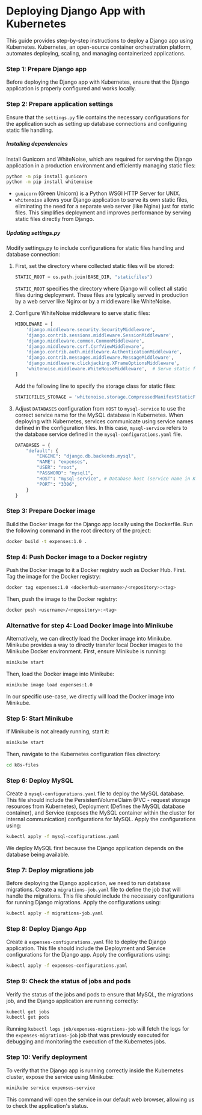 # Deploying Django App with Kubernetes

This guide provides step-by-step instructions to deploy a Django app using Kubernetes. Kubernetes, an open-source container orchestration platform, automates deploying, scaling, and managing containerized applications.

### Step 1: Prepare  Django app
Before deploying the Django app with Kubernetes, ensure that the Django application is properly configured and works locally.

### Step 2: Prepare application settings
Ensure that the `settings.py` file contains the necessary configurations for the application such as setting up database connections and configuring static file handling.

##### Installing dependencies
Install Gunicorn and WhiteNoise, which are required for serving the Django application in a production environment and efficiently managing static files:
```bash
python -m pip install gunicorn
python -m pip install whitenoise
```
* `gunicorn` (Green Unicorn) is a Python WSGI HTTP Server for UNIX.
* `whitenoise` allows your Django application to serve its own static files, eliminating the need for a separate web server (like Nginx) just for static files. This simplifies deployment and improves performance by serving static files directly from Django.

##### Updating settings.py
Modify settings.py to include configurations for static files handling and database connection:

1. First, set the directory where collected static files will be stored:
    ```python
    STATIC_ROOT = os.path.join(BASE_DIR, "staticfiles")
    ```
    `STATIC_ROOT` specifies the directory where Django will collect all static files during deployment. These files are typically served  in production by a web server like Nginx or by a middleware like WhiteNoise.
2. Configure WhiteNoise middleware to serve static files:
    ```python
    MIDDLEWARE = [
        'django.middleware.security.SecurityMiddleware',
        'django.contrib.sessions.middleware.SessionMiddleware',
        'django.middleware.common.CommonMiddleware',
        'django.middleware.csrf.CsrfViewMiddleware',
        'django.contrib.auth.middleware.AuthenticationMiddleware',
        'django.contrib.messages.middleware.MessageMiddleware',
        'django.middleware.clickjacking.XFrameOptionsMiddleware',
        'whitenoise.middleware.WhiteNoiseMiddleware',  # Serve static files
    ]
    ```
    Add the following line to specify the storage class for static files:
    ```python
    STATICFILES_STORAGE = 'whitenoise.storage.CompressedManifestStaticFilesStorage'
    ```
3. Adjust `DATABASES` configuration from `HOST` to `mysql-service` to use the correct service name for the MySQL database in Kubernetes. When deploying with Kubernetes, services communicate using service names defined in the configuration files. In this case, `mysql-service` refers to the database service defined in the `mysql-configurations.yaml` file.

    ```python
    DATABASES = {
        "default": {
            "ENGINE": "django.db.backends.mysql",
            "NAME": "expenses",
            "USER": "root",
            "PASSWORD": "mysql1",
            "HOST": "mysql-service", # Database host (service name in Kubernetes)
            "PORT": "3306",
        }
    }
    ```

### Step 3: Prepare Docker image
Build the Docker image for the Django app locally using the Dockerfile. Run the following command in the root directory of the project:

```bash
docker build -t expenses:1.0 .
```

### Step 4: Push Docker image to a Docker registry
Push the Docker image to it a Docker registry such as Docker Hub. First. Tag the image for the Docker registry:

```bash
docker tag expenses:1.0 <dockerhub-username>/<repository>:<tag>
```

Then, push the image to the Docker registry:

```bash
docker push <username>/<repository>:<tag>
```

### Alternative for step 4: Load Docker image into Minikube
Alternatively, we can directly load the Docker image into Minikube. Minikube provides a way to directly transfer local Docker images to the Minikube Docker environment. First, ensure Minikube is running:

```bash
minikube start
```

Then, load the Docker image into Minikube:

```bash
minikube image load expenses:1.0
```

In our specific use-case, we directly will load the Docker image into Minikube.

### Step 5: Start Minikube
If Minikube is not already running, start it:

```bash
minikube start
```

Then, navigate to the Kubernetes configuration files directory:

```bash
cd k8s-files
```

### Step 6: Deploy MySQL
Create a `mysql-configurations.yaml` file to deploy the MySQL database. This file should include the PersistentVolumeClaim (PVC - request storage resources from Kubernetes), Deployment (Defines the MySQL database container), and Service (exposes the MySQL container within the cluster for internal communication) configurations for MySQL. Apply the configurations using:

```bash
kubectl apply -f mysql-configurations.yaml
```

We deploy MySQL first because the Django application depends on the database being available.

### Step 7: Deploy migrations job
Before deploying the Django application, we need to run database migrations. Create a `migrations-job.yaml` file to define the job that will handle the migrations. This file should include the necessary configurations for running Django migrations. Apply the configurations using:

```bash
kubectl apply -f migrations-job.yaml
```

### Step 8: Deploy Django App
Create a `expenses-configurations.yaml` file to deploy the  Django application. This file should include the Deployment and Service configurations for the Django app. Apply the configurations using:

```bash
kubectl apply -f expenses-configurations.yaml
```

### Step 9: Check the status of jobs and pods
Verify the status of the jobs and pods to ensure that MySQL, the migrations job, and the Django application are running correctly:

```bash
kubectl get jobs
kubectl get pods
```

Running `kubectl logs job/expenses-migrations-job` will fetch the logs for the `expenses-migrations-job` job that was previously executed for debugging and monitoring the execution of the Kubernetes jobs.

### Step 10: Verify deployment
To verify that the Django app is running correctly inside the Kubernetes cluster, expose the service using Minikube:

```bash
minikube service expenses-service
```

This command will open the service in our default web browser, allowing us to check the application's status.
